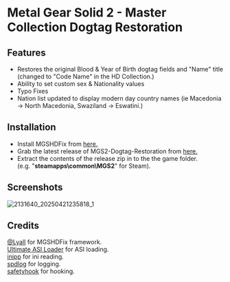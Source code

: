 # Metal Gear Solid 2 - Master Collection Dogtag Restoration


## Features
- Restores the original Blood & Year of Birth dogtag fields and "Name" title (changed to "Code Name" in the HD Collection.)
- Ability to set custom sex & Nationality values
- Typo Fixes
- Nation list updated to display modern day country names (ie Macedonia -> North Macedonia, Swaziland -> Eswatini.)

## Installation

- Install MGSHDFix from [here.](https://github.com/Lyall/MGSHDFix)
- Grab the latest release of MGS2-Dogtag-Restoration from [here.](https://github.com/ShizCalev/MGS2-Dogtag-Restoration/releases)
- Extract the contents of the release zip in to the the game folder.<br />(e.g. "**steamapps\common\MGS2**" for Steam).

  
## Screenshots

![2131640_20250421235818_1](https://github.com/user-attachments/assets/de7b1e57-ae94-46fe-bb59-4619e81ea010)


## Credits
[@Lyall](https://github.com/lyall) for MGSHDFix framework. <br />
[Ultimate ASI Loader](https://github.com/ThirteenAG/Ultimate-ASI-Loader) for ASI loading. <br />
[inipp](https://github.com/mcmtroffaes/inipp) for ini reading. <br />
[spdlog](https://github.com/gabime/spdlog) for logging. <br />
[safetyhook](https://github.com/cursey/safetyhook) for hooking.

